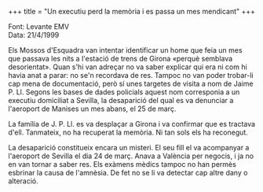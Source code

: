 +++
title = "Un executiu perd la memòria i es passa un mes mendicant"
+++

Font: Levante EMV  
Data: 21/4/1999

Els Mossos d'Esquadra van intentar identificar un home que feia un mes que passava les nits a l'estació de trens de Girona «perquè semblava desorientat». Quan s'hi van adreçar no va saber explicar qui era ni com hi havia anat a parar: no se'n recordava de res. Tampoc no van poder trobar-li cap mena de documentació, però sí unes targetes de visita a nom de Jaime P. Ll. Segons les bases de dades policials aquest nom corresponia a un executiu domiciliat a Sevilla, la desaparició del qual es va denunciar a l'aeroport de Manises un mes abans, el 25 de març.

La família de J. P. Ll. es va desplaçar a Girona i va confirmar que es tractava d'ell. Tanmateix, no ha recuperat la memòria. Ni tan sols els ha reconegut.

La desaparició constitueix encara un misteri. El seu fill el va acompanyar a l'aeroport de Sevilla el dia 24 de març. Anava a València per negocis, i ja no en van tornar a saber res. Els exàmens mèdics tampoc no han permès esbrinar la causa de l'amnèsia. De fet no se li va detectar cap altre dany o alteració.

